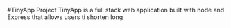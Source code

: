 #TinyApp Project
TinyApp is a full stack web application built with node and Express that allows users ti shorten long